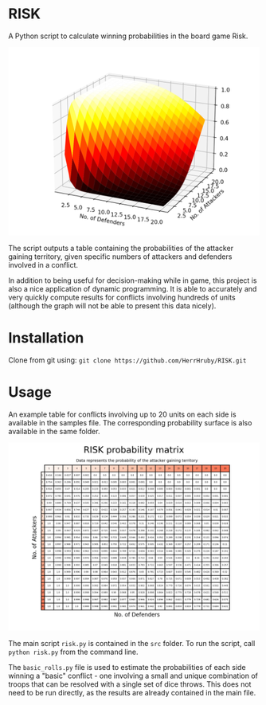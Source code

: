# RISK
A Python script to calculate winning probabilities in the board game Risk.

![Alt Text](samples/surface.png?raw=True "Probability Surface")

The script outputs a table containing the probabilities of the attacker gaining territory,
given specific numbers of attackers and defenders involved in a conflict.

In addition to being useful for decision-making while in game, this project is also a nice
application of dynamic programming. It is able to accurately and very quickly compute
results for conflicts involving hundreds of units (although the graph will not be
able to present this data nicely).


# Installation

Clone from git using: ```git clone https://github.com/HerrHruby/RISK.git```


# Usage

An example table for conflicts involving up to 20 units on each side is available in the
samples file. The corresponding probability surface is also available in the same folder.

![Alt Text](samples/table_2020.png?raw=True "Probability Matrix for up to 20 vs. 20")

The main script ```risk.py``` is contained in the ```src``` folder. To run the 
script, call ```python risk.py``` from the command line.

The ```basic_rolls.py``` file is used to estimate the probabilities of each side winning 
a "basic" conflict - one involving a small and unique combination of troops that can be 
resolved with a single set of dice throws. This does not need to be run directly, as the
results are already contained in the main file.